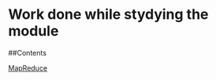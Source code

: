 Work done while stydying the module
===================================

##Contents

[MapReduce](MR.md)